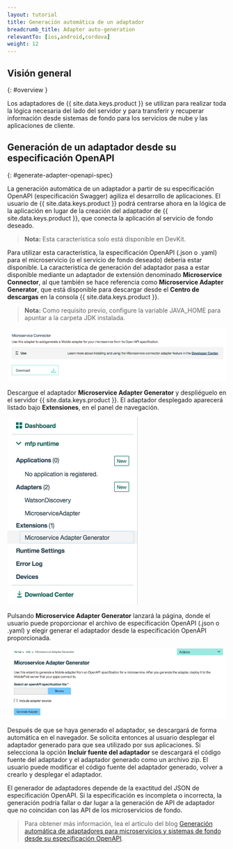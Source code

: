 ```yaml
---
layout: tutorial
title: Generación automática de un adaptador
breadcrumb_title: Adapter auto-generation
relevantTo: [ios,android,cordova]
weight: 12
---
```

<!-- NLS_CHARSET=UTF-8 -->
## Visión general 
{: #overview }

Los adaptadores de {{ site.data.keys.product }} se utilizan para realizar toda la lógica necesaria del lado del servidor y para transferir y recuperar información desde sistemas de fondo para los servicios de nube y las aplicaciones de cliente.


##  Generación de un adaptador desde su especificación OpenAPI
{: #generate-adapter-openapi-spec}

La generación automática de un adaptador a partir de su especificación OpenAPI (especificación Swagger) agiliza el desarrollo de aplicaciones.
El usuario de {{ site.data.keys.product }} podrá centrarse ahora en la lógica de la aplicación en lugar de la creación del adaptador de {{ site.data.keys.product }}, que conecta la aplicación al servicio de fondo deseado. 

>**Nota:** Esta característica solo está disponible en DevKit.

Para utilizar esta característica, la especificación OpenAPI (.json o .yaml) para el microservicio (o el servicio de fondo deseado) debería estar disponible. La característica de generación del adaptador pasa a estar disponible mediante un adaptador de extensión denominado **Microservice Connector**, al que también se hace referencia como **Microservice Adapter Generator**, que está disponible para descargar desde el **Centro de descargas** en la consola {{ site.data.keys.product }}. 

>**Nota:** Como requisito previo, configure la variable JAVA_HOME para apuntar a la carpeta JDK instalada. 


  ![Imagen del generador de adaptadores en el Centro de descargas](./AdapterGen_DownloadCenter.png)


Descargue el adaptador **Microservice Adapter Generator** y despliéguelo en el servidor {{ site.data.keys.product }}. 
El adaptador desplegado aparecerá listado bajo **Extensiones**, en el panel de navegación. 


  ![Imagen del generador de adaptadores en el panel de navegación](./AdapterGen_naviagtionPane.png)


Pulsando **Microservice Adapter Generator** lanzará la página, donde el usuario puede proporcionar el archivo de especificación OpenAPI (.json o .yaml) y elegir generar el adaptador desde la especificación OpenAPI proporcionada. 

  ![Imagen de la página del generador de adaptadores](./AdapterGen_generationPage.png)


Después de que se haya generado el adaptador, se descargará de forma automática en el navegador. Se solicita entonces al usuario desplegar el adaptador generado para que sea utilizado por sus aplicaciones. Si selecciona la opción **Incluir fuente del adaptador** se descargará el código fuente del adaptador y el adaptador generado como un archivo zip. El usuario puede modificar el código fuente del adaptador generado, volver a crearlo y desplegar el adaptador.

El generador de adaptadores depende de la exactitud del JSON de especificación OpenAPI. Si la especificación es incompleta o incorrecta, la generación podría fallar o dar lugar a la generación de API de adaptador que no coincidan con las API de los microservicios de fondo. 

>Para obtener más información, lea el artículo del blog [Generación automática de adaptadores para microservicios y sistemas de fondo desde su especificación OpenAPI](https://mobilefirstplatform.ibmcloud.com/blog/2017/08/10/autogenerate-adapter-from-openapi-specification/).

